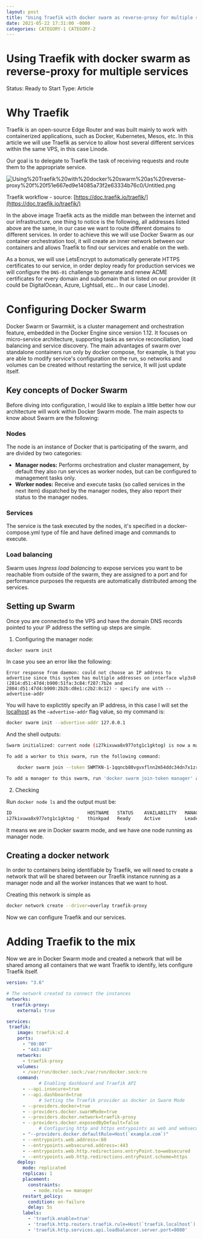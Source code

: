 ```yaml
---
layout: post
title: "Using Traefik with docker swarm as reverse-proxy for multiple services"
date: 2021-05-22 17:31:00 -0000
categories: CATEGORY-1 CATEGORY-2
---
```

# Using Traefik with docker swarm as reverse-proxy for multiple services

Status: Ready to Start
Type: Article

# Why Traefik

Traefik is an open-source Edge Router and was built mainly to work with containerized applications, such as Docker, Kubernetes, Mesos, etc. In this article we will use Traefik as service to allow host several different services within the same VPS, in this case Linode.

Our goal is to delegate to Traefik the task of receiving requests and route them to the appropriate service. 

![Using%20Traefik%20with%20docker%20swarm%20as%20reverse-proxy%20f%20f51e667ed9e14085a73f2e63334b76c0/Untitled.png](Using%20Traefik%20with%20docker%20swarm%20as%20reverse-proxy%20f%20f51e667ed9e14085a73f2e63334b76c0/Untitled.png)

Traefik workflow - source: [https://doc.traefik.io/traefik/](https://doc.traefik.io/traefik/)

In the above image Traefik acts as the middle man between the internet and our infrastructure, one thing to notice is the following, all addresses listed above are the same, in our case we want to route different domains to different services. In order to achieve this we will use Docker Swarm as our container orchestration tool, it will create an inner network between our containers and allows Traefik to find our services and enable on the web.

As a bonus, we will use LetsEncrypt to automatically generate HTTPS certificates to our service, in order deploy ready for production services we will configure the `DNS-01` challenge to generate and renew ACME certificates for every domain and subdomain that is listed on our provider (it could be DigitalOcean, Azure, Lightsail, etc... In our case Linode).

# Configuring Docker Swarm

Docker Swarm or Swarmkit, is a cluster management and orchestration feature, embedded in the Docker Engine since version 1.12. It focuses on micro-service architecture, supporting tasks as service reconciliation, load balancing and service discovery. The main advantages of swarm over standalone containers run only by docker compose, for example, is that you are able to modify service's configuration on the run, so networks and volumes can be created without restarting the service, It will just update itself. 

## Key concepts of Docker Swarm

Before diving into configuration, I would like to explain a little better how our architecture will work within Docker Swarm mode. The main aspects to know about Swarm are the following:

### Nodes

The node is an instance of Docker that is participating of the swarm, and are divided by two categories:

- **Manager nodes:** Performs orchestration and cluster management, by default they also run services as worker nodes, but can be configured to management tasks only.
- **Worker nodes:** Receive and execute tasks (so called services in the next item) dispatched by the manager nodes, they also report their status to the manager nodes.

### Services

The service is the task executed by the nodes, it's specified in a docker-compose.yml type of file and have defined image and commands to execute.

### Load balancing

Swarm uses *Ingress load balancing*  to expose services you want to be reachable from outside of the swarm, they are assigned to a port and for performance purposes the requests are automatically distributed among the services.

## Setting up Swarm

Once you are connected to the VPS and have the domain DNS records pointed to your IP address the setting up steps are simple.

1. Configuring the manager node:

```bash
docker swarm init
```

  In case you see an error like the following:

`Error response from daemon: could not choose an IP address to advertise since this system has multiple addresses on interface wlp3s0 (2814:d51:47d4:b900:51fa:3c84:f287:7b2e and 2804:d51:47d4:b900:2b2b:d8e1:c2b2:8c12) - specify one with --advertise-addr`

You will have to explictitly specify an IP address, in this case I will set the [localhost](http://localhost) as the `—advertise-addr` flag value, so my command is:

```bash
docker swarm init --advertise-addr 127.0.0.1
```

And the shell outputs:

```bash
Swarm initialized: current node (i27kixuwa8x977otg1c1gktog) is now a manager.

To add a worker to this swarm, run the following command:

	docker swarm join --token SWMTKN-1-1qqncb80vgvxflnn2m54ddc34dn7x1zru51loyitr6h5ewyr4x-amjrmq6le4kcfz2ysij28nc1v 127.0.0.1:2377

To add a manager to this swarm, run 'docker swarm join-token manager' and follow the instructions.
```

2. Checking

Run `docker node ls` and the output must be:

```bash
ID                            HOSTNAME   STATUS    AVAILABILITY   MANAGER STATUS   ENGINE VERSION
i27kixuwa8x977otg1c1gktog *   thinkpad   Ready     Active         Leader           20.10.6
```

It means we are in Docker swarm mode, and we have one node running as manager node.

## Creating a docker network

In order to containers being identifiable by Traefik, we will need to create a network that will be shared between our Traefik instance running as a manager node and all the worker instances that we want to host.

Creating this network is simple as 

```bash
docker network create --driver=overlay traefik-proxy
```

Now we can configure Traefik and our services.

# Adding Traefik to the mix

Now we are in Docker Swarm mode and created a network that will be shared among all containers that we want Traefik to identify, lets configure Traefik itself. 

```yaml
version: "3.6"

# The network created to connect the instances
networks:
  traefik-proxy:
    external: true

services:
 traefik:
    image: traefik:v2.4
    ports:
      - "80:80"
      - "443:443"
    networks:
      - traefik-proxy
    volumes:
      - /var/run/docker.sock:/var/run/docker.sock:ro
    command:
			# Enabling dashboard and Traefik API
      - --api.insecure=true
      - --api.dashboard=true
			# Setting the Traefik provider as docker in Swarm Mode
      - --providers.docker=true
      - --providers.docker.swarmMode=true
      - --providers.docker.network=traefik-proxy
      - --providers.docker.exposedByDefault=false
			# Configuring http and https entrypoints as web and websecured
      - "--providers.docker.defaultRule=Host(`example.com`)"
      - --entrypoints.web.address=:80
      - --entrypoints.websecured.address=:443
      - --entrypoints.web.http.redirections.entryPoint.to=websecured
      - --entrypoints.web.http.redirections.entryPoint.scheme=https
    deploy:
      mode: replicated
      replicas: 1
      placement:
        constraints:
          - node.role == manager
      restart_policy:
        condition: on-failure
        delay: 5s
      labels:
        - 'traefik.enable=true'
        - 'traefik.http.routers.traefik.rule=Host(`traefik.localhost`)'
        - 'traefik.http.services.api.loadbalancer.server.port=8080'